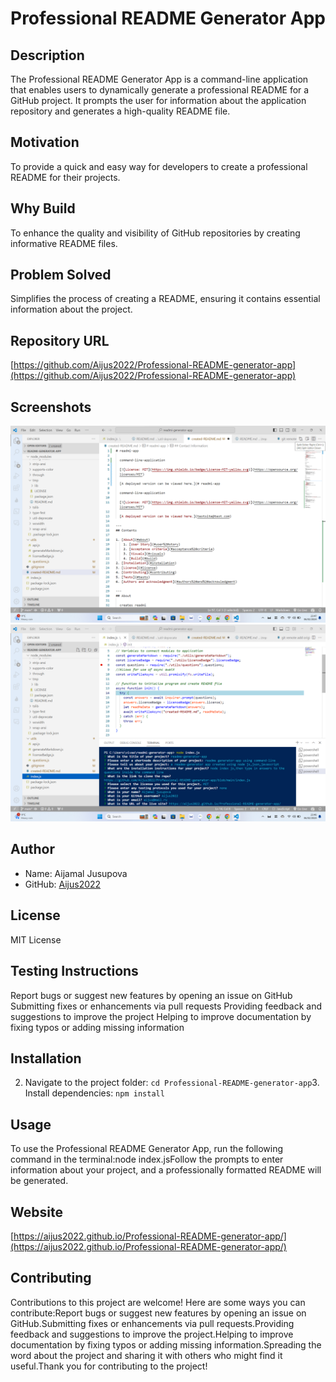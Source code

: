 # Professional README Generator App

## Description

The Professional README Generator App is a command-line application that enables users to dynamically generate a professional README for a GitHub project. It prompts the user for information about the application repository and generates a high-quality README file.

## Motivation

To provide a quick and easy way for developers to create a professional README for their projects.

## Why Build

To enhance the quality and visibility of GitHub repositories by creating informative README files.

## Problem Solved

Simplifies the process of creating a README, ensuring it contains essential information about the project.

## Repository URL

[https://github.com/Aijus2022/Professional-README-generator-app](https://github.com/Aijus2022/Professional-README-generator-app)

## Screenshots

![Screenshot 1](https://github.com/Aijus2022/Professional-README-generator-app/blob/f51c4b1f1ef07840c6de1137ae7723cf9e9f26ef/screenshots/Screenshot%202024-02-06%20234731.png)
![Screenshot 2](https://github.com/Aijus2022/Professional-README-generator-app/blob/7ff08b1cd84b9ab95c6fa5c7968f717d98b8308c/screenshots/Readmi.md-Screenshot%20.png)

## Author

- Name: Aijamal Jusupova
- GitHub: [Aijus2022](https://github.com/Aijus2022)

## License

MIT License


## Testing Instructions

 Report bugs or suggest new features by opening an issue on GitHub Submitting fixes or enhancements via pull requests Providing feedback and suggestions to improve the project Helping to improve documentation by fixing typos or adding missing information

## Installation

2. Navigate to the project folder: `cd Professional-README-generator-app`3. Install dependencies: `npm install`

## Usage

To use the Professional README Generator App, run the following command in the terminal:node index.jsFollow the prompts to enter information about your project, and a professionally formatted README will be generated.

## Website

[https://aijus2022.github.io/Professional-README-generator-app/](https://aijus2022.github.io/Professional-README-generator-app/)

## Contributing

Contributions to this project are welcome! Here are some ways you can contribute:Report bugs or suggest new features by opening an issue on GitHub.Submitting fixes or enhancements via pull requests.Providing feedback and suggestions to improve the project.Helping to improve documentation by fixing typos or adding missing information.Spreading the word about the project and sharing it with others who might find it useful.Thank you for contributing to the project!
